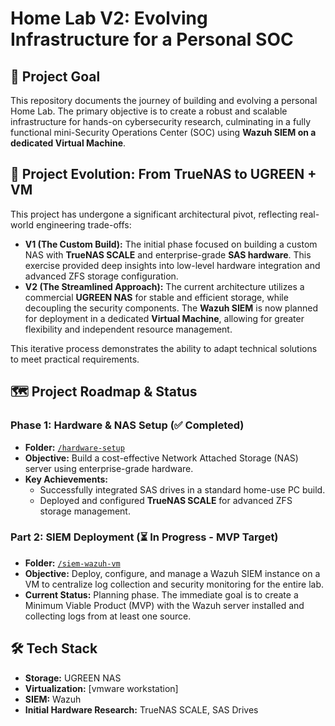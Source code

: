 # Home Lab V2: Evolving Infrastructure for a Personal SOC

## 🎯 Project Goal

This repository documents the journey of building and evolving a personal Home Lab. The primary objective is to create a robust and scalable infrastructure for hands-on cybersecurity research, culminating in a fully functional mini-Security Operations Center (SOC) using **Wazuh SIEM on a dedicated Virtual Machine**.

## 🔄 Project Evolution: From TrueNAS to UGREEN + VM

This project has undergone a significant architectural pivot, reflecting real-world engineering trade-offs:

* **V1 (The Custom Build):** The initial phase focused on building a custom NAS with **TrueNAS SCALE** and enterprise-grade **SAS hardware**. This exercise provided deep insights into low-level hardware integration and advanced ZFS storage configuration.
* **V2 (The Streamlined Approach):** The current architecture utilizes a commercial **UGREEN NAS** for stable and efficient storage, while decoupling the security components. The **Wazuh SIEM** is now planned for deployment in a dedicated **Virtual Machine**, allowing for greater flexibility and independent resource management.

This iterative process demonstrates the ability to adapt technical solutions to meet practical requirements.

## 🗺️ Project Roadmap & Status

### Phase 1: Hardware & NAS Setup (✅ Completed)
- **Folder:** [`/hardware-setup`](/hardware-setup)
- **Objective:** Build a cost-effective Network Attached Storage (NAS) server using enterprise-grade hardware.
- **Key Achievements:**
  - Successfully integrated SAS drives in a standard home-use PC build.
  - Deployed and configured **TrueNAS SCALE** for advanced ZFS storage management.

### Part 2: SIEM Deployment (⏳ In Progress - MVP Target)
- **Folder:** [`/siem-wazuh-vm`](/siem-wazuh-vm)
- **Objective:** Deploy, configure, and manage a Wazuh SIEM instance on a VM to centralize log collection and security monitoring for the entire lab.
- **Current Status:** Planning phase. The immediate goal is to create a Minimum Viable Product (MVP) with the Wazuh server installed and collecting logs from at least one source.

## 🛠️ Tech Stack
- **Storage:** UGREEN NAS
- **Virtualization:** [vmware workstation]
- **SIEM:** Wazuh
- **Initial Hardware Research:** TrueNAS SCALE, SAS Drives
